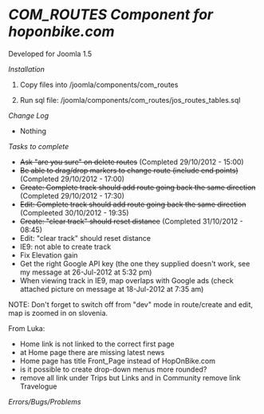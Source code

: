 *COM_ROUTES Component for hoponbike.com*
=====================================

Developed for Joomla 1.5

*Installation*

1.  Copy files into /joomla/components/com_routes

2.  Run sql file: /joomla/components/com_routes/jos_routes_tables.sql


*Change Log*

*  Nothing

*Tasks to complete*
* ~~Ask "are you sure" on delete routes~~ (Completed 29/10/2012 - 15:00)
* ~~Be able to drag/drop markers to change route (include end points)~~ (Completed 29/10/2012 - 17:00)
* ~~Create: Complete track should add route going back the same direction~~ (Completed 29/10/2012 - 17:30)
* ~~Edit: Complete track should add route going back the same direction~~ (Compleeted 30/10/2012 - 19:35)
* ~~Create: "clear track" should reset distance~~ (Completed 31/10/2012 - 08:45)
* Edit: "clear track" should reset distance
* IE9: not able to create track
* Fix Elevation gain
* Get the right Google API key (the one they supplied doesn't work, see my message at 26-Jul-2012 at 5:32 pm)
* When viewing track in IE9, map overlaps with Google ads (check attached picture on message at 18-Jul-2012 at 7:35 am)

NOTE: Don't forget to switch off from "dev" mode in route/create and edit, map is zoomed in on slovenia.

From Luka:

* Home link is not linked to the correct first page
* at Home page there are missing latest news
* Home page has title Front_Page instead of HopOnBike.com
* is it possible to create drop-down menus more rounded?
* remove all link under Trips but Links and in Community remove link Travelogue

*Errors/Bugs/Problems*
